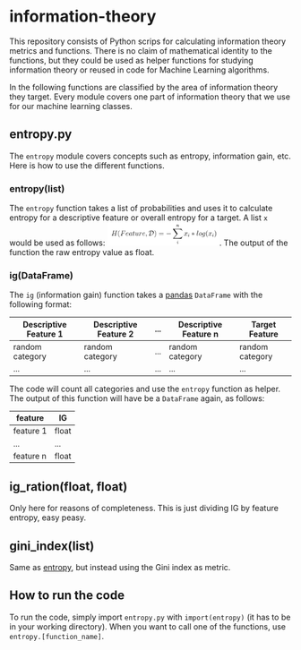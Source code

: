 # information-theory

This repository consists of Python scrips for calculating information theory metrics and functions. There is no claim of mathematical identity to the functions, but they could be used as helper functions for studying information theory or reused in code for Machine Learning algorithms.

In the following functions are classified by the area of information theory they target. Every module covers one part of information theory that we use for our machine learning classes.

## entropy.py
The `entropy` module covers concepts such as entropy, information gain, etc. Here is how to use the different functions.

### entropy(list)
The `entropy` function takes a list of probabilities and uses it to calculate entropy for a descriptive feature or overall entropy for a target. A list `x` would be used as follows: <img src="images/equation1.png" width="200">. The output of the function the raw entropy value as float.

### ig(DataFrame)
The `ig` (information gain) function takes a [pandas](https://pandas.pydata.org/) `DataFrame` with the following format:

| Descriptive Feature 1 | Descriptive Feature 2 | ... | Descriptive Feature n | Target Feature |
| ----------------------|-----------------------|-----|-----------------------|--------------- |
| random category       | random category       | ... | random category       | random category|
| ...                   | ...                   | ... | ...                   | ...            |

The code will count all categories and use the `entropy` function as helper. The output of this function will have be a `DataFrame` again, as follows:

| feature   | IG    |
| --------- | ----- |
| feature 1 | float |
| ...       | ...   |
| feature n | float |

## ig_ration(float, float)
Only here for reasons of completeness. This is just dividing IG by feature entropy, easy peasy.

## gini_index(list)
Same as [entropy](#entropy(list)), but instead using the Gini index as metric.

## How to run the code
To run the code, simply import `entropy.py` with `import(entropy)` (it has to be in your working directory). When you want to call one of the functions, use `entropy.[function_name]`.
